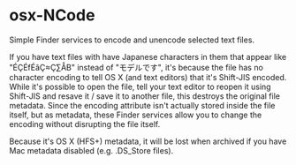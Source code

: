 # osx-NCode
Simple Finder services to encode and unencode selected text files. 

If you have text files with have Japanese characters in them that appear like "ÉÇÉfÉãÇ≈Ç∑ÅB" instead of "モデルです", it's because the file has no character encoding to tell OS X (and text editors) that it's Shift-JIS encoded. While it's possible to open the file, tell your text editor to reopen it using Shift-JIS and resave it / save it to another file, this destroys the original file metadata. Since the encoding attribute isn't actually stored inside the file itself, but as metadata, these Finder services allow you to change the encoding without disrupting the file itself.

Because it's OS X (HFS+) metadata, it will be lost when archived if you have Mac metadata disabled (e.g. .DS_Store files).
